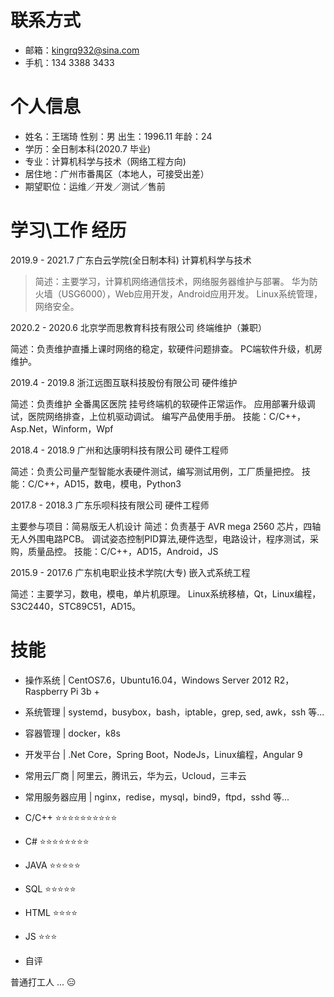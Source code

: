 # 联系方式
- 邮箱：kingrq932@sina.com
- 手机：134 3388 3433

# 个人信息
- 姓名：王瑞琦     性别：男     出生：1996.11     年龄：24
- 学历：全日制本科(2020.7 毕业)
- 专业：计算机科学与技术（网络工程方向)
- 居住地：广州市番禺区（本地人，可接受出差）
- 期望职位：运维／开发／测试／售前

# 学习\工作 经历
2019.9 - 2021.7       广东白云学院(全日制本科)                计算机科学与技术

> 简述：主要学习，计算机网络通信技术，网络服务器维护与部署。
> 华为防火墙（USG6000），Web应用开发，Android应用开发。
> Linux系统管理，网络安全。

2020.2 - 2020.6      北京学而思教育科技有限公司         终端维护（兼职）

简述：负责维护直播上课时网络的稳定，软硬件问题排查。
PC端软件升级，机房维护。

2019.4 - 2019.8       浙江远图互联科技股份有限公司         硬件维护

简述：负责维护 全番禺区医院 挂号终端机的软硬件正常运作。
应用部署升级调试，医院网络排查，上位机驱动调试。
编写产品使用手册。
技能：C/C++，Asp.Net，Winform，Wpf

2018.4 - 2018.9       广州和达康明科技有限公司                 硬件工程师

简述：负责公司量产型智能水表硬件测试，编写测试用例，工厂质量把控。
技能：C/C++，AD15，数电，模电，Python3

2017.8 - 2018.3       广东乐呗科技有限公司                         硬件工程师

主要参与项目：简易版无人机设计
简述：负责基于 AVR mega 2560 芯片，四轴无人外围电路PCB。
调试姿态控制PID算法,硬件选型，电路设计，程序测试，采购，质量品控。
技能：C/C++，AD15，Android，JS

2015.9 - 2017.6       广东机电职业技术学院(大专)                嵌入式系统工程

简述：主要学习，数电，模电，单片机原理。
Linux系统移植，Qt，Linux编程，S3C2440，STC89C51，AD15。

# 技能
- 操作系统 | CentOS7.6，Ubuntu16.04，Windows Server 2012 R2，Raspberry Pi 3b +
- 系统管理 | systemd，busybox，bash，iptable，grep, sed, awk，ssh 等...
- 容器管理 | docker，k8s
- 开发平台 | .Net Core，Spring Boot，NodeJs，Linux编程，Angular 9
- 常用云厂商 | 阿里云，腾讯云，华为云，Ucloud，三丰云
- 常用服务器应用 | nginx，redise，mysql，bind9，ftpd，sshd 等...

- C/C++     ⭐⭐⭐⭐⭐⭐⭐⭐⭐⭐
- C#        ⭐⭐⭐⭐⭐⭐⭐⭐
- JAVA      ⭐⭐⭐⭐⭐
- SQL       ⭐⭐⭐⭐⭐
- HTML      ⭐⭐⭐⭐
- JS        ⭐⭐⭐
- 自评

普通打工人 ... 😑

